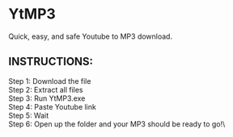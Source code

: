 # YtMP3
Quick, easy, and safe Youtube to MP3 download.

## INSTRUCTIONS:
Step 1: Download the file\
Step 2: Extract all files\
Step 3: Run YtMP3.exe\
Step 4: Paste Youtube link\
Step 5: Wait\
Step 6: Open up the folder and your MP3 should be ready to go!\
